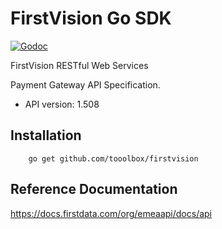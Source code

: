 # FirstVision Go SDK

[![Godoc](https://godoc.org/github.com/tooolbox/firstvision?status.svg)](https://godoc.org/github.com/tooolbox/firstvision/client)

FirstVision RESTful Web Services

Payment Gateway API Specification.
- API version: 1.508

## Installation

```shell
    go get github.com/tooolbox/firstvision
```

## Reference Documentation

https://docs.firstdata.com/org/emeaapi/docs/api
